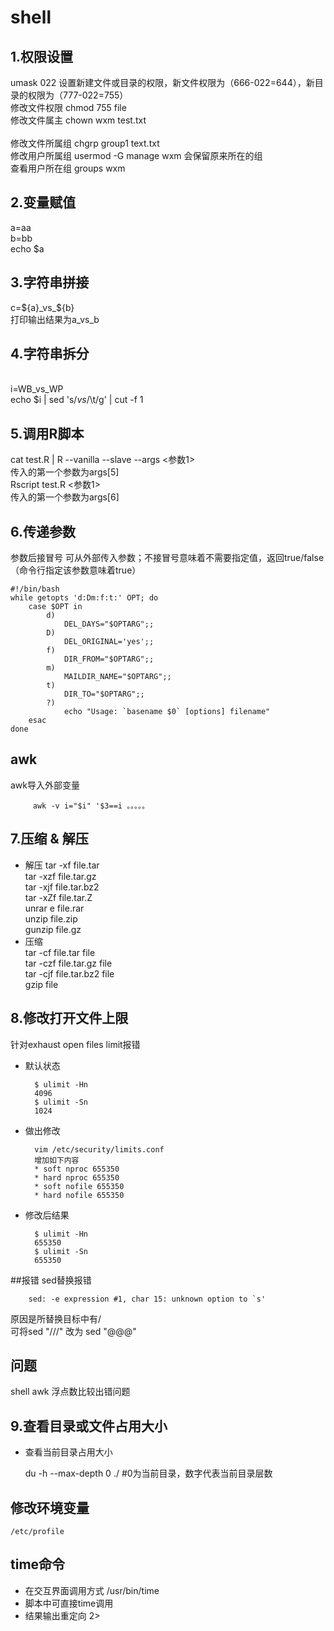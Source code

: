 # shell
## 1.权限设置
umask 022 设置新建文件或目录的权限，新文件权限为（666-022=644），新目录的权限为（777-022=755）
<br>修改文件权限 chmod 755 file 
<br>修改文件属主 chown  wxm test.txt  
<br>修改文件所属组 chgrp  group1 text.txt 
<br>修改用户所属组 usermod -G manage wxm 会保留原来所在的组
<br>查看用户所在组 groups wxm
## 2.变量赋值
a=aa
<br>b=bb
<br>echo $a 
## 3.字符串拼接
c=${a}_vs_${b}
<br>打印输出结果为a_vs_b
## 4.字符串拆分
<br>i=WB_vs_WP
<br>echo $i | sed 's/_vs_/\t/g' | cut -f 1
## 5.调用R脚本
cat test.R | R --vanilla --slave --args <参数1>
<br>传入的第一个参数为args[5]
<br>Rscript test.R <参数1>
<br>传入的第一个参数为args[6]



## 6.传递参数
参数后接冒号 可从外部传入参数；不接冒号意味着不需要指定值，返回true/false（命令行指定该参数意味着true）

    #!/bin/bash
    while getopts 'd:Dm:f:t:' OPT; do
        case $OPT in
            d)
                DEL_DAYS="$OPTARG";;
            D)
                DEL_ORIGINAL='yes';;
            f)
                DIR_FROM="$OPTARG";;
            m)
                MAILDIR_NAME="$OPTARG";;
            t)
                DIR_TO="$OPTARG";;
            ?)
                echo "Usage: `basename $0` [options] filename"
        esac
    done

## awk
awk导入外部变量

         awk -v i="$i" '$3==i 。。。。。
## 7.压缩 & 解压
* 解压
tar -xf file.tar
<br>tar -xzf file.tar.gz
<br>tar -xjf file.tar.bz2
<br>tar -xZf file.tar.Z
<br>unrar e file.rar
<br>unzip file.zip
<br>gunzip file.gz
* 压缩
<br>tar -cf file.tar file
<br>tar -czf file.tar.gz file
<br>tar -cjf file.tar.bz2 file
<br>gzip file

## 8.修改打开文件上限
针对exhaust open files limit报错
* 默认状态
    
        $ ulimit -Hn
        4096
        $ ulimit -Sn
        1024
* 做出修改 

        vim /etc/security/limits.conf
        增加如下内容
        * soft nproc 655350
        * hard nproc 655350
        * soft nofile 655350
        * hard nofile 655350
* 修改后结果

        $ ulimit -Hn
        655350
        $ ulimit -Sn
        655350

##报错
sed替换报错

        sed: -e expression #1, char 15: unknown option to `s'

原因是所替换目标中有/
<br>可将sed "///" 改为 sed "@@@"



## 问题
shell awk 浮点数比较出错问题

## 9.查看目录或文件占用大小
* 查看当前目录占用大小

    du -h --max-depth 0 ./
    #0为当前目录，数字代表当前目录层数

## 修改环境变量

    /etc/profile
    
## time命令

* 在交互界面调用方式 /usr/bin/time 
* 脚本中可直接time调用
* 结果输出重定向 2>

